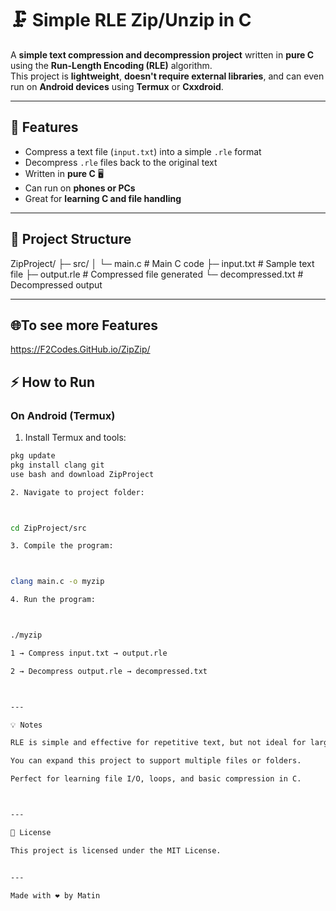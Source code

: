 # 🗜️ Simple RLE Zip/Unzip in C

A **simple text compression and decompression project** written in **pure C** using the **Run-Length Encoding (RLE)** algorithm.  
This project is **lightweight**, **doesn't require external libraries**, and can even run on **Android devices** using **Termux** or **Cxxdroid**.  

---

## 🚀 Features

- Compress a text file (`input.txt`) into a simple `.rle` format  
- Decompress `.rle` files back to the original text  
- Written in **pure C** 🖥️  
- Can run on **phones or PCs**  
- Great for **learning C and file handling**  

---

## 📂 Project Structure

ZipProject/ ├─ src/ │   └─ main.c         # Main C code ├─ input.txt           # Sample text file ├─ output.rle          # Compressed file generated └─ decompressed.txt    # Decompressed output

---
## 🌐To see more Features
https://F2Codes.GitHub.io/ZipZip/

## ⚡ How to Run

### On Android (Termux)

1. Install Termux and tools:
```bash
pkg update
pkg install clang git
use bash and download ZipProject

2. Navigate to project folder:



cd ZipProject/src

3. Compile the program:



clang main.c -o myzip

4. Run the program:



./myzip

1 → Compress input.txt → output.rle

2 → Decompress output.rle → decompressed.txt



---

💡 Notes

RLE is simple and effective for repetitive text, but not ideal for large or binary files.

You can expand this project to support multiple files or folders.

Perfect for learning file I/O, loops, and basic compression in C.



---

📝 License

This project is licensed under the MIT License.


---

Made with ❤️ by Matin 
